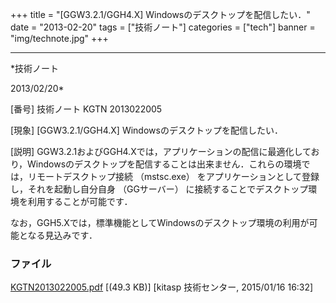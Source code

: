 ﻿+++
title = "[GGW3.2.1/GGH4.X] Windowsのデスクトップを配信したい．"
date = "2013-02-20"
tags = ["技術ノート"]
categories = ["tech"]
banner = "img/technote.jpg"
+++

-----------------------------------------------------------------------------------------------------------------------------

*技術ノート

2013/02/20*


[番号]
技術ノート KGTN 2013022005

[現象]
[GGW3.2.1/GGH4.X] Windowsのデスクトップを配信したい．

[説明]
GGW3.2.1およびGGH4.Xでは，アプリケーションの配信に最適化しており，Windowsのデスクトップを配信することは出来ません．これらの環境では，リモートデスクトップ接続
（mstsc.exe） をアプリケーションとして登録し，それを起動し自分自身
（GGサーバー）
に接続することでデスクトップ環境を利用することが可能です．

なお，GGH5.Xでは，標準機能としてWindowsのデスクトップ環境の利用が可能となる見込みです．


### ファイル

 
 


[KGTN2013022005.pdf](http://techreport.kitasp.net/attachments/download/1806/KGTN2013022005.pdf)
 [(49.3 KB)] [kitasp 技術センター, 2015/01/16
16:32]


 


 

